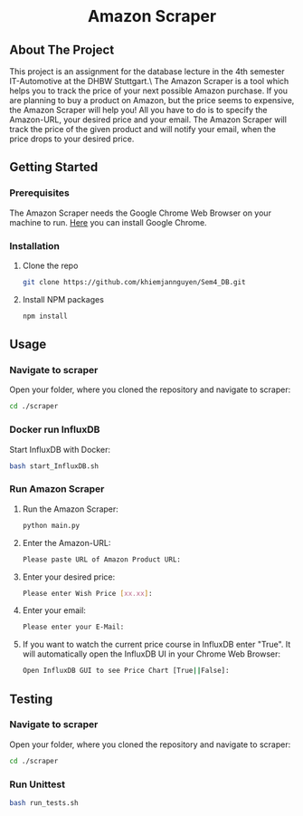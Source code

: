 <!-- PROJECT LOGO -->
<br />
<p align="center">
  <h1 align="center">Amazon Scraper</h3>
</p>


<!-- ABOUT THE PROJECT -->
## About The Project
This project is an assignment for the database lecture in the 4th semester IT-Automotive at the DHBW Stuttgart.\\
The Amazon Scraper is a tool which helps you to track the price of your next possible Amazon purchase. If you are planning to buy a product on Amazon, but the price seems to expensive, the Amazon Scraper will help you! All you have to do is to specify the Amazon-URL, your desired price and your email. The Amazon Scraper will track the price of the given product and will notify your email, when the price drops to your desired price.


<!-- GETTING STARTED -->
## Getting Started

### Prerequisites

The Amazon Scraper needs the Google Chrome Web Browser on your machine to run. [Here](https://www.google.com/chrome/?brand=CHBD&gclid=Cj0KCQjw4v2EBhCtARIsACan3nz6dkC9Z2wt1t7aMX1zI67pYvRWkZMIsn-BZ63UmzKfNp96wCwVJngaAhsfEALw_wcB&gclsrc=aw.ds) you can install Google Chrome.

### Installation

1. Clone the repo
   ```sh
   git clone https://github.com/khiemjannguyen/Sem4_DB.git
   ```
2. Install NPM packages
   ```sh
   npm install
   ```


<!-- USAGE EXAMPLES -->
## Usage

### Navigate to scraper
Open your folder, where you cloned the repository and navigate to scraper:
   ```sh
   cd ./scraper
   ```

### Docker run InfluxDB
Start InfluxDB with Docker:
   ```sh
   bash start_InfluxDB.sh
   ```

### Run Amazon Scraper
1. Run the Amazon Scraper:
   ```sh
   python main.py
   ```
2. Enter the Amazon-URL:
    ```sh
    Please paste URL of Amazon Product URL: 
    ```
3. Enter your desired price:
    ```sh
    Please enter Wish Price [xx.xx]:
    ```  
4. Enter your email:
    ```sh
    Please enter your E-Mail: 
    ```
5. If you want to watch the current price course in InfluxDB enter "True". It will automatically open the InfluxDB UI in your Chrome Web Browser:
    ```sh
    Open InfluxDB GUI to see Price Chart [True||False]:  
    ```

## Testing
### Navigate to scraper
Open your folder, where you cloned the repository and navigate to scraper:
   ```sh
   cd ./scraper
   ```
### Run Unittest
   ```sh
   bash run_tests.sh
   ```






